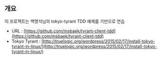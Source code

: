 ## 개요
이 프로젝트는 백명석님의 tokyo-tyrant TDD 예제를 기반으로 연습
- URL : [https://github.com/msbaek/tyrant-client-tdd](https://github.com/msbaek/tyrant-client-tdd)
- Tokyo Tyrant : [http://truelogic.org/wordpress/2015/02/17/install-tokyo-tyrant-in-linux/](http://truelogic.org/wordpress/2015/02/17/install-tokyo-tyrant-in-linux/)
